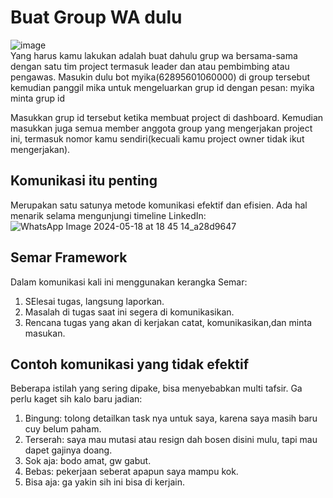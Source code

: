 # Buat Group WA dulu

![image](https://github.com/user-attachments/assets/9e12d3cf-b74b-49b5-90fa-64c66bfb56d5)  
Yang harus kamu lakukan adalah buat dahulu grup wa bersama-sama dengan satu tim project termasuk leader dan atau pembimbing atau pengawas.
Masukin dulu bot myika(62895601060000) di group tersebut kemudian panggil mika untuk mengeluarkan grup id dengan pesan: myika minta grup id

Masukkan grup id tersebut ketika membuat project di dashboard. Kemudian masukkan juga semua member anggota group yang mengerjakan project ini, termasuk nomor kamu sendiri(kecuali kamu project owner tidak ikut mengerjakan).

## Komunikasi itu penting
Merupakan satu satunya metode komunikasi efektif dan efisien. Ada hal menarik selama mengunjungi timeline LinkedIn:  
![WhatsApp Image 2024-05-18 at 18 45 14_a28d9647](https://github.com/domyid/jujur/assets/11188109/1a5f0b35-3d38-4cbb-8738-7eed0e49a968)  

## Semar Framework
Dalam komunikasi kali ini menggunakan kerangka Semar:
1. SElesai tugas, langsung laporkan.
2. Masalah di tugas saat ini segera di komunikasikan.
3. Rencana tugas yang akan di kerjakan catat, komunikasikan,dan minta masukan.


## Contoh komunikasi yang tidak efektif
Beberapa istilah yang sering dipake, bisa menyebabkan multi tafsir. Ga perlu kaget sih kalo baru jadian:

1. Bingung: tolong detailkan task nya untuk saya, karena saya masih baru cuy belum paham.
2. Terserah: saya mau mutasi atau resign dah bosen disini mulu, tapi mau dapet gajinya doang.
3. Sok aja: bodo amat, gw gabut.
4. Bebas: pekerjaan seberat apapun saya mampu kok.
5. Bisa aja: ga yakin sih ini bisa di kerjain.

